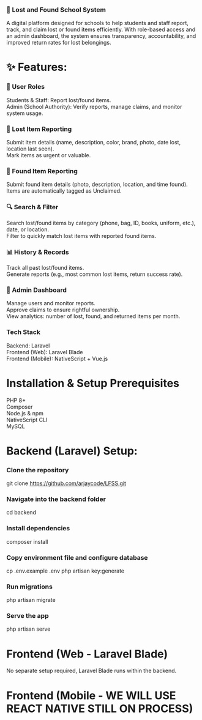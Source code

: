 ### 🎒 Lost and Found School System

A digital platform designed for schools to help students and staff report, track, and claim lost or found items efficiently. With role-based access and an admin dashboard, the system ensures transparency, accountability, and improved return rates for lost belongings.

# ✨ Features:

### 👥 User Roles

Students & Staff: Report lost/found items.  
Admin (School Authority): Verify reports, manage claims, and monitor system usage.

### 📝 Lost Item Reporting

Submit item details (name, description, color, brand, photo, date lost, location last seen).  
Mark items as urgent or valuable.

### 📸 Found Item Reporting

Submit found item details (photo, description, location, and time found).  
Items are automatically tagged as Unclaimed.

### 🔍 Search & Filter

Search lost/found items by category (phone, bag, ID, books, uniform, etc.), date, or location.  
Filter to quickly match lost items with reported found items.

### 📊 History & Records

Track all past lost/found items.  
Generate reports (e.g., most common lost items, return success rate).

### 📌 Admin Dashboard

Manage users and monitor reports.  
Approve claims to ensure rightful ownership.  
View analytics: number of lost, found, and returned items per month.

### Tech Stack

Backend: Laravel  
Frontend (Web): Laravel Blade  
Frontend (Mobile): NativeScript + Vue.js

# Installation & Setup Prerequisites

PHP 8+  
Composer  
Node.js & npm  
NativeScript CLI  
MySQL

# Backend (Laravel) Setup:

### Clone the repository

git clone https://github.com/arjaycode/LFSS.git

### Navigate into the backend folder

cd backend

### Install dependencies

composer install

### Copy environment file and configure database

cp .env.example .env
php artisan key:generate

### Run migrations

php artisan migrate

### Serve the app

php artisan serve

# Frontend (Web - Laravel Blade)

No separate setup required, Laravel Blade runs within the backend.

# Frontend (Mobile - WE WILL USE REACT NATIVE STILL ON PROCESS)
